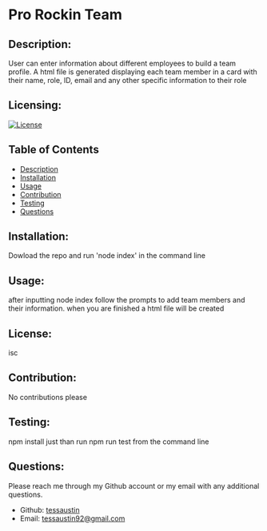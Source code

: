 # Pro Rockin Team

## Description:
User can enter information about different employees to build a team profile. A html file is generated displaying each team member in a card with their name, role, ID, email and any other specific information to their role

## Licensing:
[![License](https://img.shields.io/badge/License-isc-blue.svg)](https://shields.io)

## Table of Contents 
* [Description](#description)
* [Installation](#installation)
* [Usage](#usage)
* [Contribution](#contribute)
* [Testing](#tests)
* [Questions](#questions)

## Installation:
Dowload the repo and run 'node index' in the command line

## Usage:
after inputting node index follow the prompts to add team members and their information. when you are finished a html file will be created

## License:
isc

## Contribution:
No contributions please

## Testing:
npm install just than run npm run test from the command line

## Questions:
Please reach me through my Github account or my email with any additional questions.
- Github: [tessaustin](https://github.com/tessaustin)
- Email: tessaustin92@gmail.com 
